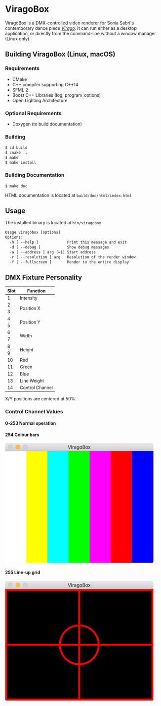 # ViragoBox

ViragoBox is a DMX-controlled video renderer for Sonia Sabri's contemporary dance piece [*Virago*](https://www.ssco.org.uk/productions/touring/virago/virago.php). It can run either as a desktop application, or directly from the command-line without a window manager (Linux only).

## Building ViragoBox (Linux, macOS)

### Requirements

- CMake
- C++ compiler supporting C++14
- SFML 2
- Boost C++ Libraries (log, program_options)
- Open Lighting Architecture

### Optional Requirements

- Doxygen (to build documentation)

### Building

```
$ cd build
$ cmake ..
$ make
$ make install
```

### Building Documentation

```
$ make doc
```

HTML documentation is located at ```build/doc/html/index.html```

## Usage

The installed binary is located at ```bin/viragobox```

```
Usage viragobox [options]
Options:
  -h [ --help ]             Print this message and exit
  -d [ --debug ]            Show debug messages
  -a [ --address ] arg (=1) Start address
  -r [ --resolution ] arg   Resolution of the render window
  -f [ --fullscreen ]       Render to the entire display
  ```
  
## DMX Fixture Personality

<table>
  <thead>
    <tr>
      <th>Slot</th>
      <th>Function</th>
    </tr>
  </thead>
  <tbody>
    <tr>
      <td>1</td>
      <td>Intensity</td>
    </tr>
    <tr>
      <td>2</td>
      <td rowspan="2">Position X</td>
    </tr>
    <tr>
      <td>3</td>
    </tr>
    <tr>
      <td>4</td>
      <td rowspan="2">Position Y</td>
    </tr>
    <tr>
      <td>5</td>
    </tr>
    <tr>
      <td>6</td>
      <td rowspan="2">Width</td>
    </tr>
    <tr>
      <td>7</td>
    </tr>
    <tr>
      <td>8</td>
      <td rowspan="2">Height</td>
    </tr>
    <tr>
      <td>9</td>
    </tr>
    <tr>
      <td>10</td>
      <td>Red</td>
    </tr>
    <tr>
      <td>11</td>
      <td>Green</td>
    </tr>
    <tr>
      <td>12</td>
      <td>Blue</td>
    </tr>
    <tr>
      <td>13</td>
      <td>Line Weight</td>
    </tr>
    <tr>
      <td>14</td>
      <td>Control Channel</td>
    </tr>
  </tbody>
</table>

X/Y positions are centered at 50%.


<h3>Control Channel Values</h3>

#### 0-253  Normal operation

#### 254    Colour bars
<img alt="Screenshot of the colour bars test pattern" src="https://github.com/dougfinl/ViragoBox/blob/master/doc/images/viragobox_colorbars.png" width="480">

#### 255    Line-up grid
<img alt="Screenshot of the line-up grid" src="https://github.com/dougfinl/ViragoBox/blob/master/doc/images/viragobox_lineup.png" width="480">

